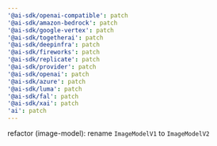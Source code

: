 ```yaml
---
'@ai-sdk/openai-compatible': patch
'@ai-sdk/amazon-bedrock': patch
'@ai-sdk/google-vertex': patch
'@ai-sdk/togetherai': patch
'@ai-sdk/deepinfra': patch
'@ai-sdk/fireworks': patch
'@ai-sdk/replicate': patch
'@ai-sdk/provider': patch
'@ai-sdk/openai': patch
'@ai-sdk/azure': patch
'@ai-sdk/luma': patch
'@ai-sdk/fal': patch
'@ai-sdk/xai': patch
'ai': patch
---
```


refactor (image-model): rename `ImageModelV1` to `ImageModelV2`
